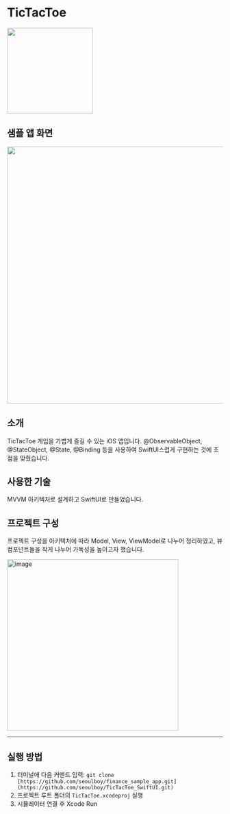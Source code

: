 # TicTacToe

<img src="https://github.com/user-attachments/assets/f937d18c-c53f-40d9-89e9-138569fe0d5d" width="200"/>

## 샘플 앱 화면 

<img src="https://velog.velcdn.com/images/devapploper/post/c600a92c-f823-42c8-a06b-18579372ebfd/image.png" width="600"/>

## 소개

TicTacToe 게임을 가볍게 즐길 수 있는 iOS 앱입니다. 
@ObservableObject, @StateObject, @State, @Binding 등을 사용하여 SwiftUI스럽게 구현하는 것에 초점을 맞췄습니다.

## 사용한 기술

MVVM 아키텍처로 설계하고 SwiftUI로 만들었습니다.

## 프로젝트 구성

프로젝트 구성을 아키텍처에 따라 Model, View, ViewModel로 나누어 정리하였고, 뷰 컴포넌트들을 작게 나누어 가독성을 높이고자 했습니다.

<img height="400" alt="image" src="https://github.com/user-attachments/assets/d7eac051-b025-4e8e-afa1-867e73a23881" />

---

## 실행 방법

1. 터미널에 다음 커멘드 입력: `git clone [https://github.com/seoulboy/finance_sample_app.git](https://github.com/seoulboy/TicTacToe_SwiftUI.git)`
2. 프로젝트 루트 폴더의 `TicTacToe.xcodeproj` 실행
3. 시뮬레이터 연결 후 Xcode Run
